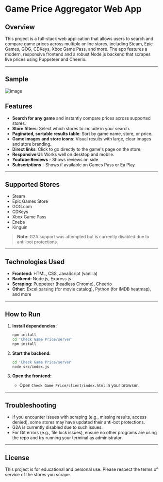 # Game Price Aggregator Web App

## Overview

This project is a full-stack web application that allows users to search and compare game prices across multiple online stores, including Steam, Epic Games, GOG, CDKeys, Xbox Game Pass, and more. The app features a modern, responsive frontend and a robust Node.js backend that scrapes live prices using Puppeteer and Cheerio.

---
## Sample

![image](https://github.com/user-attachments/assets/fd88b865-cfec-4c20-838e-50278488382b)


## Features

- **Search for any game** and instantly compare prices across supported stores.
- **Store filters**: Select which stores to include in your search.
- **Paginated, sortable results table**: Sort by game name, store, or price.
- **Game images and store icons**: Visual results with large, clear images and store branding.
- **Direct links**: Click to go directly to the game's page on the store.
- **Responsive UI**: Works well on desktop and mobile.
- **Youtube Reviews** - Shows reviews on side
- **Subscriptions** - Shows if available on Games Pass or Ea Play


---

## Supported Stores

- Steam
- Epic Games Store
- GOG.com
- CDKeys
- Xbox Game Pass
- Eneba
- Kinguin

> **Note:** G2A support was attempted but is currently disabled due to anti-bot protections.

---

## Technologies Used

- **Frontend:** HTML, CSS, JavaScript (vanilla)
- **Backend:** Node.js, Express.js
- **Scraping:** Puppeteer (headless Chrome), Cheerio
- **Other:** Excel parsing (for movie catalog), Python (for IMDB heatmap), and more

---


## How to Run

1. **Install dependencies:**
   ```sh
   npm install
   cd 'Check Game Price/server'
   npm install
   ```

2. **Start the backend:**
   ```sh
   cd 'Check Game Price/server'
   node src/index.js
   ```

3. **Open the frontend:**
   - Open `Check Game Price/client/index.html` in your browser.

---

## Troubleshooting

- If you encounter issues with scraping (e.g., missing results, access denied), some stores may have updated their anti-bot protections.
- G2A is currently disabled due to such issues.
- For Git errors (e.g., file lock issues), ensure no other programs are using the repo and try running your terminal as administrator.

---



## License

This project is for educational and personal use. Please respect the terms of service of the stores you scrape. 
